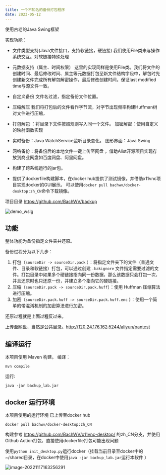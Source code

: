 ```yaml
---
title: 一个不知名的备份打包程序
date: 2023-05-12
---
```

使用古老的Java Swing框架


实现功能：
- 文件类型支持(Java文件接口，支持软链接，硬链接)
我们使用File类来与操作系统交互。对软链接特殊处理
- 元数据支持（属主、时间权限）
这里的实现同样是使用File类。我们将文件的创建时间、最后修改时间、属主等元数据打包至新文件结构字段中，解包时先创建新文件完成所有解包解密操作，最后修改创建时间，保证last modified time与源文件一致。
- 自定义备份
文件名过滤，指定备份文件位置。
- 压缩解压
我们将打包后的文件看作字节流，对字节出现频率构建Huffman树对文件进行压缩，
- 打包解包 ：将目录下文件按照规则写入同一个文件。
加密解密：使用自定义的映射函数实现
- 实时备份：Java WatchService监听目录变化。
图形界面：Java Swing
- 网络备份：将备份后的本地文件一键上传至网盘 ，借助Alist开源项目实现存放到商业网盘如百度网盘、阿里网盘。

- 构建了跨系统运行的jar包。
- 提供了dockerfile构建脚本，在docker hub提供了测试镜像，并借助x11vnc项目实现docker的GUI展示。
可以使用`docker pull bachwv/docker-desktop:zh_CN`命令下载镜像。

项目目录 https://github.com/BachWV/backup


![demo_wslg](https://s2.loli.net/2022/11/17/MF7LErvhaoye5SD.png)



## 功能

整体功能为备份指定文件夹并还原。

备份过程分为以下几步：

1. 打包（`sourceDir -> sourceDir.pack` ）：将指定文件夹下的文件（普通文件、目录和软链接）打包，可以通过创建 `.bakignore` 文件指定需要过滤的文件。打包目录中如果多个硬链接指向同一份数据，那么该数据只会打包一次，并且还原时也只还原一份，并建立多个指向它的硬链接。
2. 压缩（`sourceDir.pack -> sourceDir.pack.huff`）：使用 Huffman 压缩算法进行压缩。
3. 加密（`sourceDir.pack.huff -> sourceDir.pack.huff.enc` ）：使用一个简单的带混淆机制的加密算法进行加密。

还原过程就是上面过程反过来。

上传至网盘，当然是公共目录。http://120.24.176.162:5244/aliyun/pantest

## 编译运行

本项目使用 Maven 构建。
编译：

```shell
mvn compile
```

运行:

```shell
java -jar backup_lab.jar
```
## docker 运行环境

本项目使用的运行环境 已上传至docker hub

```shell
docker pull bachwv/docker-desktop:zh_CN
```

构建参考
https://github.com/BachWV/x11vnc-desktop/
的zh_CN分支，并使用Github Action打包，直接使用dockerfile打包可能出现问题

使用`python init_desktop.py`运行docker（挂载当前目录至docker中的~/shared目录，在docker中使用`java -jar backup_lab.jar`运行本软件 ）

![image-20221117163256291](https://s2.loli.net/2022/11/17/FSWDYUKEZHPeqIb.png)
